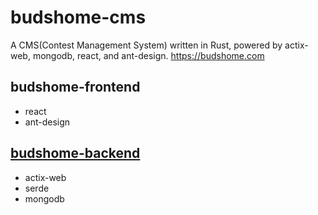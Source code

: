 # budshome-cms
A CMS(Contest Management System) written in Rust, powered by actix-web, mongodb, react, and ant-design. https://budshome.com

## budshome-frontend
- react
- ant-design

## [budshome-backend](https://github.com/budshome/budshome-backend)
- actix-web
- serde
- mongodb


